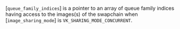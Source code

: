 [`queue_family_indices`] is a pointer to an array of queue family
indices having access to the images(s) of the swapchain when
[`image_sharing_mode`] is `VK_SHARING_MODE_CONCURRENT`.